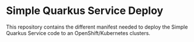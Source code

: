 # Simple Quarkus Service Deploy

This repository contains the different manifest needed to deploy the Simple Quarkus Service code to an OpenShift/Kubernetes clusters.


